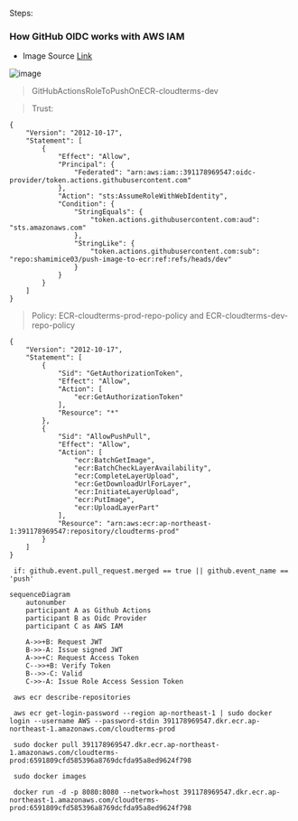 Steps:


### How GitHub OIDC works with AWS IAM 
- Image Source [Link](https://www.codecentric.de/wissens-hub/blog/secretless-connections-from-github-actions-to-aws-using-oidc)

![image](https://github.com/shamimice03/github-actions-lab/assets/19708705/3cb418a0-20d5-4973-b350-ef5977735217)

> GitHubActionsRoleToPushOnECR-cloudterms-dev


> Trust:
```
{
	"Version": "2012-10-17",
	"Statement": [
		{
			"Effect": "Allow",
			"Principal": {
				"Federated": "arn:aws:iam::391178969547:oidc-provider/token.actions.githubusercontent.com"
			},
			"Action": "sts:AssumeRoleWithWebIdentity",
			"Condition": {
				"StringEquals": {
					"token.actions.githubusercontent.com:aud": "sts.amazonaws.com"
				},
				"StringLike": {
					"token.actions.githubusercontent.com:sub": "repo:shamimice03/push-image-to-ecr:ref:refs/heads/dev"
				}
			}
		}
	]
}
```

> Policy: ECR-cloudterms-prod-repo-policy and ECR-cloudterms-dev-repo-policy
```
{
    "Version": "2012-10-17",
    "Statement": [
        {
            "Sid": "GetAuthorizationToken",
            "Effect": "Allow",
            "Action": [
                "ecr:GetAuthorizationToken"
            ],
            "Resource": "*"
        },
        {
            "Sid": "AllowPushPull",
            "Effect": "Allow",
            "Action": [
                "ecr:BatchGetImage",
                "ecr:BatchCheckLayerAvailability",
                "ecr:CompleteLayerUpload",
                "ecr:GetDownloadUrlForLayer",
                "ecr:InitiateLayerUpload",
                "ecr:PutImage",
                "ecr:UploadLayerPart"
            ],
            "Resource": "arn:aws:ecr:ap-northeast-1:391178969547:repository/cloudterms-prod"
        }
    ]
}
```


```
 if: github.event.pull_request.merged == true || github.event_name == 'push'
```


```
sequenceDiagram
    autonumber
    participant A as Github Actions
    participant B as Oidc Provider
    participant C as AWS IAM

    A->>+B: Request JWT
    B->>-A: Issue signed JWT
    A->>+C: Request Access Token
    C-->>+B: Verify Token
    B-->>-C: Valid
    C->>-A: Issue Role Access Session Token
```


```
 aws ecr describe-repositories
 
 aws ecr get-login-password --region ap-northeast-1 | sudo docker login --username AWS --password-stdin 391178969547.dkr.ecr.ap-northeast-1.amazonaws.com/cloudterms-prod
 
 sudo docker pull 391178969547.dkr.ecr.ap-northeast-1.amazonaws.com/cloudterms-prod:6591809cfd585396a8769dcfda95a8ed9624f798

 sudo docker images

 docker run -d -p 8080:8080 --network=host 391178969547.dkr.ecr.ap-northeast-1.amazonaws.com/cloudterms-prod:6591809cfd585396a8769dcfda95a8ed9624f798

```